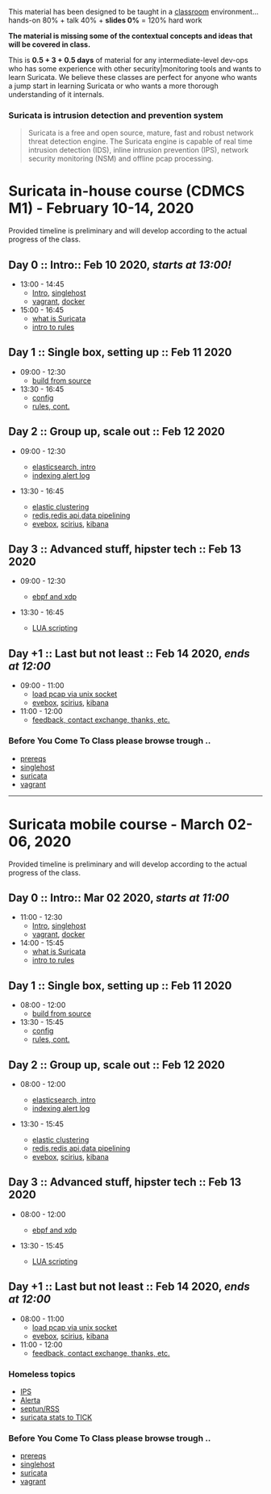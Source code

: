 
This material has been designed to be taught in a [classroom](https://ccdcoe.org/training/cyber-defence-monitoring-course-module-1/) environment... hands-on 80% + talk 40% + **slides 0%** = 120% hard work 

**The material is missing some of the contextual concepts and ideas that will be covered in class.**

This is **0.5 + 3 + 0.5 days** of material for any intermediate-level dev-ops who has some experience with other security|monitoring tools and wants to learn Suricata. We believe these classes are perfect for anyone who wants a jump start in learning Suricata or who wants a more thorough understanding of it internals.

### Suricata is intrusion detection and prevention system

> Suricata is a free and open source, mature, fast and robust network threat detection engine. The Suricata engine is capable of real time intrusion detection (IDS), inline intrusion prevention (IPS), network security monitoring (NSM) and offline pcap processing.

# Suricata in-house course (CDMCS M1) - February 10-14, 2020

Provided timeline is preliminary and will develop according to the actual progress of the class.

## Day 0 :: Intro:: Feb 10 2020, *starts at 13:00!*

 * 13:00 - 14:45
   * [Intro](/common/day_intro.md), [singlehost](/singlehost)
   * [vagrant](/common/vagrant/), [docker](/common/docker)
 * 15:00 - 16:45
   * [what is Suricata](/Suricata/intro/)
   * [intro to rules](/Suricata/rules/)

## Day 1 :: Single box, setting up :: Feb 11 2020

 * 09:00 - 12:30
   * [build from source](/Suricata/setup/#Build)
 * 13:30 - 16:45
   * [config](/Suricata/setup/#Config)
   * [rules, cont.](/Suricata/rules)

## Day 2 :: Group up, scale out :: Feb 12 2020

 * 09:00 - 12:30
   * [elasticsearch, intro](/Suricata/indexing#getting-started-with-elastic)
   * [indexing alert log](/Suricata/indexing#playing-with-python)

 * 13:30 - 16:45
   * [elastic clustering](/Suricata/advanced-indexing#clustered-elasticsearch)
   * [redis](/Suricata/advanced-indexing#redis),[redis api](/Suricata/advanced-indexing/001-redis.ipynb),[data pipelining](/Suricata/advanced-indexing/000-pipelines.ipynb)
   * [evebox](/Suricata/indexing#evebox), [scirius](/Suricata/indexing#scirius), [kibana](/Suricata/indexing#kibana)

## Day 3 :: Advanced stuff, hipster tech :: Feb 13 2020

 * 09:00 - 12:30
   * [ebpf and xdp](https://suricata.readthedocs.io/en/latest/capture-hardware/ebpf-xdp.html)

 * 13:30 - 16:45
   * [LUA scripting](/Suricata/lua)

## Day +1 :: Last but not least :: Feb 14 2020, *ends at 12:00*

 * 09:00 - 11:00
   * [load pcap via unix socket](/Suricata/unix-socket)
   * [evebox](/Suricata/indexing#evebox), [scirius](/Suricata/indexing#scirius), [kibana](/Suricata/indexing#kibana)
 * 11:00 - 12:00
   * [feedback, contact exchange, thanks, etc.](/common/Closing.md)

### Before You Come To Class please browse trough ..

 * [prereqs](https://github.com/ccdcoe/CDMCS/tree/master/prerequisites)
 * [singlehost](https://github.com/ccdcoe/CDMCS/tree/master/Suricata/vagrant/singlehost)
 * [suricata](https://suricata.readthedocs.io/en/latest/)
 * [vagrant](https://github.com/ccdcoe/CDMCS/tree/master/common/vagrant)


----

# Suricata mobile course - March 02-06, 2020

Provided timeline is preliminary and will develop according to the actual progress of the class.

## Day 0 :: Intro:: Mar 02 2020, *starts at 11:00*

 * 11:00 - 12:30
   * [Intro](/common/day_intro.md), [singlehost](/singlehost)
   * [vagrant](/common/vagrant/), [docker](/common/docker)
 * 14:00 - 15:45
   * [what is Suricata](/Suricata/intro/)
   * [intro to rules](/Suricata/rules/)

## Day 1 :: Single box, setting up :: Feb 11 2020

 * 08:00 - 12:00
   * [build from source](/Suricata/setup/#Build)
 * 13:30 - 15:45
   * [config](/Suricata/setup/#Config)
   * [rules, cont.](/Suricata/rules)

## Day 2 :: Group up, scale out :: Feb 12 2020

 * 08:00 - 12:00
   * [elasticsearch, intro](/Suricata/indexing#getting-started-with-elastic)
   * [indexing alert log](/Suricata/indexing#playing-with-python)

 * 13:30 - 15:45
   * [elastic clustering](/Suricata/advanced-indexing#clustered-elasticsearch)
   * [redis](/Suricata/advanced-indexing#redis),[redis api](/Suricata/advanced-indexing/001-redis.ipynb),[data pipelining](/Suricata/advanced-indexing/000-pipelines.ipynb)
   * [evebox](/Suricata/indexing#evebox), [scirius](/Suricata/indexing#scirius), [kibana](/Suricata/indexing#kibana)

## Day 3 :: Advanced stuff, hipster tech :: Feb 13 2020

 * 08:00 - 12:00
   * [ebpf and xdp](https://suricata.readthedocs.io/en/latest/capture-hardware/ebpf-xdp.html)

 * 13:30 - 15:45
   * [LUA scripting](/Suricata/lua)

## Day +1 :: Last but not least :: Feb 14 2020, *ends at 12:00*

 * 08:00 - 11:00
   * [load pcap via unix socket](/Suricata/unix-socket)
   * [evebox](/Suricata/indexing#evebox), [scirius](/Suricata/indexing#scirius), [kibana](/Suricata/indexing#kibana)
 * 11:00 - 12:00
   * [feedback, contact exchange, thanks, etc.](/common/Closing.md)

### Homeless topics
 * [IPS]()
 * [Alerta]()
 * [septun/RSS]()
 * [suricata stats to TICK]()


### Before You Come To Class please browse trough ..

 * [prereqs](https://github.com/ccdcoe/CDMCS/tree/master/prerequisites)
 * [singlehost](https://github.com/ccdcoe/CDMCS/tree/master/Suricata/vagrant/singlehost)
 * [suricata](https://suricata.readthedocs.io/en/latest/)
 * [vagrant](https://github.com/ccdcoe/CDMCS/tree/master/common/vagrant)

